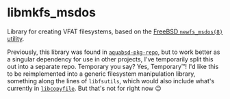 # libmkfs_msdos

Library for creating VFAT filesystems, based on the [FreeBSD `newfs_msdos(8)` utility](https://www.freebsd.org/cgi/man.cgi?query=newfs_msdos).

Previously, this library was found in [`aquabsd-pkg-repo`](https://github.com/inobulles/aquabsd-pkg-repo), but to work better as a singular dependency for use in other projects, I've temporarily split this out into a separate repo.
Temporary you say?
Yes, Temporary™! I'd like this to be reimplemented into a generic filesystem manipulation library, something along the lines of `libfsutils`, which would also include what's currently in [`libcopyfile`](https://github.com/inobulles/libcopyfile).
But that's not for right now 😉
